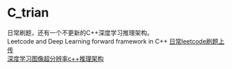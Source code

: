 # C_trian
日常刷题，还有一个不更新的C++深度学习推理架构。  
Leetcode and Deep Learning forward framework in C++
[日常leetcode刷题上传](https://github.com/aoaforever/C_trian/tree/master/Leetcode)  
[深度学习图像超分辨率c++推理架构](https://github.com/aoaforever/C_trian/tree/master/super_resolution/super_resolution)  

